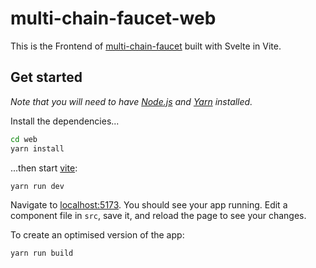 # multi-chain-faucet-web

This is the Frontend of [multi-chain-faucet](https://github.com/guyuxiang/multi-chain-faucet) built with Svelte in Vite.

## Get started

*Note that you will need to have [Node.js](https://nodejs.org) and [Yarn](https://yarnpkg.com) installed.*

Install the dependencies...

```bash
cd web
yarn install
```

...then start [vite](https://vitejs.dev/):

```bash
yarn run dev
```

Navigate to [localhost:5173](http://localhost:5173). You should see your app running. Edit a component file in `src`, save it, and reload the page to see your changes.

To create an optimised version of the app:

```bash
yarn run build
```
